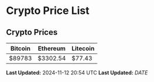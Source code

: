 # Crypto Price List

## Crypto Prices
| Bitcoin | Ethereum | Litecoin |
| ------- | -------- | -------- |
| $89783 | $3302.54 | $77.43 |
**Last Updated:** 2024-11-12 20:54 UTC
**Last Updated:** $DATE$
